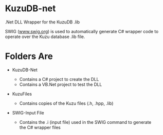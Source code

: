 # KuzuDB-net
.Net DLL Wrapper for the KuzuDB .lib

SWIG (www.swig.org) is used to automatically generate C# wrapper code to operate over the Kuzu database .lib file.

# Folders Are
- KuzuDB-Net
    - Contains a C# project to create the DLL
    - Contains a VB.Net project to test the DLL

- KuzuFiles
    - Contains copies of the Kuzu files (.h, .hpp, .lib)

- SWIG-Input File
    - Contains the .i (input file) used in the SWIG command to generate the C# wrapper files


